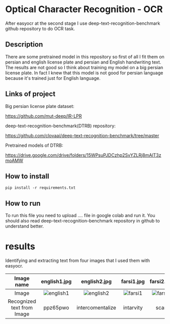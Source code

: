# Optical Character Recognition - OCR

After easyocr at the second stage I use deep-text-recognition-benchmark github repository to do OCR task.

## Description

There are some pretrained model in this repository so first of all I fit them on persian and english license plate and persian and English handwriting text. The results are not good so I think about training my model on a big persian license plate. In fact I knew that this model is not good for persian language because it's trained just for English language. 

## Links of project

Big persian license plate dataset:

https://github.com/mut-deep/IR-LPR

deep-text-recognition-benchmark(DTRB) repository:

https://github.com/clovaai/deep-text-recognition-benchmark/tree/master

Pretrained models of DTRB:

https://drive.google.com/drive/folders/15WPsuPJDCzhp2SvYZLRj8mAlT3zmoAMW

## How to install

```
pip install -r requirements.txt
```

##  How to run

To run this file you need to upload .... file in google colab and run it. 
You should also read deep-text-recognition-benchmark repository in github to understand better.

# results

Identifying and extracting text from four images that I used them with easyocr. 


|          Image name        |  english1.jpg    | english2.jpg    | farsi1.jpg    | farsi2.jpg    | 
| :----------------------:   | :---: | :---: |:---: |:---: |
|             Image          | ![english1](https://github.com/javadnematollahi/python-assignment/assets/86910174/ae0f2b23-9d15-4979-93c5-b14c64b862c2)| ![english2](https://github.com/javadnematollahi/python-assignment/assets/86910174/a3f2d6e6-e813-446c-a2da-b40be22cc5f0)| ![farsi1](https://github.com/javadnematollahi/python-assignment/assets/86910174/2fcdf53d-43cc-4006-881b-f4bb3bb8d075)| ![farsi2](https://github.com/javadnematollahi/python-assignment/assets/86910174/75f4e310-25c0-4df9-a327-41e6d5f5b986)| 
| Recognized text from Image | ppz65pwo  | intercomentalize | intarvity | scan | 





